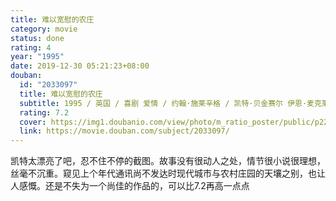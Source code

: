 ```yaml
---
title: 难以宽慰的农庄
category: movie
status: done
rating: 4
year: "1995"
date: 2019-12-30 05:21:23+08:00
douban:
  id: "2033097"
  title: 难以宽慰的农庄
  subtitle: 1995 / 英国 / 喜剧 爱情 / 约翰·施莱辛格 / 凯特·贝金赛尔 伊恩·麦克莱恩
  rating: 7.2
  cover: https://img1.doubanio.com/view/photo/m_ratio_poster/public/p2209480618.jpg
  link: https://movie.douban.com/subject/2033097/
---
```


凯特太漂亮了吧，忍不住不停的截图。故事没有很动人之处，情节很小说很理想，丝毫不沉重。窥见上个年代通讯尚不发达时现代城市与农村庄园的天壤之别，也让人感慨。还是不失为一个尚佳的作品的，可以比7.2再高一点点
